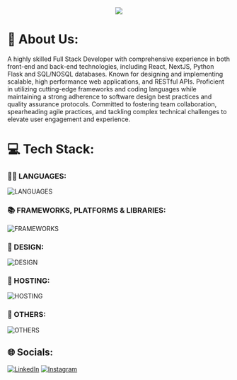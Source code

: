 <div align="center">
  <img src="https://user-images.githubusercontent.com/74038190/225813708-98b745f2-7d22-48cf-9150-083f1b00d6c9.gif"/>
</div>

# 💫 About Us:

A highly skilled Full Stack Developer with comprehensive experience in both front-end and back-end technologies, including React, NextJS, Python Flask and SQL/NOSQL databases. Known for designing and implementing scalable, high performance web applications, and RESTful APIs. Proficient in utilizing cutting-edge frameworks and coding languages while maintaining a strong adherence to software design best practices and quality assurance protocols. Committed to fostering team collaboration, spearheading agile practices, and tackling complex technical challenges to elevate user engagement and experience.

# 💻 Tech Stack:

### 👨‍💻 LANGUAGES:

![LANGUAGES](https://skillicons.dev/icons?i=anaconda,angular,bash,c,cs,cpp,bash,dart,dotnet,electron,go,haskell,kotlin,java,js,nestjs,nextjs,nodejs,nuxtjs,py,php,react,ruby,rust,solidity,solidjs,swift,ts,wasm)

### 📚 FRAMEWORKS, PLATFORMS & LIBRARIES:

![FRAMEWORKS](https://skillicons.dev/icons?i=autocad,babel,bootstrap,bun,coffeescript,discordjs,django,docker,express,fastapi,flask,gradle,htmx,hibernate,jquery,kubernetes,less,md,matlab,obsidian,pinia,pytorch,raspberrypi,redux,regex,sass,styledcomponents,spring,scala,selenium,tailwind,vuetify,webflow)

### 🎨 DESIGN:

![DESIGN](https://skillicons.dev/icons?i=ae,au,blender,figma,ai,ps,robloxstudio,unity,unreal,xd)

### 🏡 HOSTING:

![HOSTING](https://skillicons.dev/icons?i=aws,azure,cloudflare,heroku,vercel,windows)

### 🔨 OTHERS:

![OTHERS](https://skillicons.dev/icons?i=discord,bots,dynamodb,firebase,git,github,githubactions,gitlab,mongodb,mysql,postgres,sqlite)

## 🌐 Socials:

[![LinkedIn](https://img.shields.io/badge/LinkedIn-%230077B5.svg?logo=linkedin&logoColor=white)](https://linkedin.com/in/https://www.linkedin.com/in/boranfurkan/)
[![Instagram](https://img.shields.io/badge/Instagram-%23E4405F.svg?logo=Instagram&logoColor=white)](https://instagram.com/boranfurkann)
